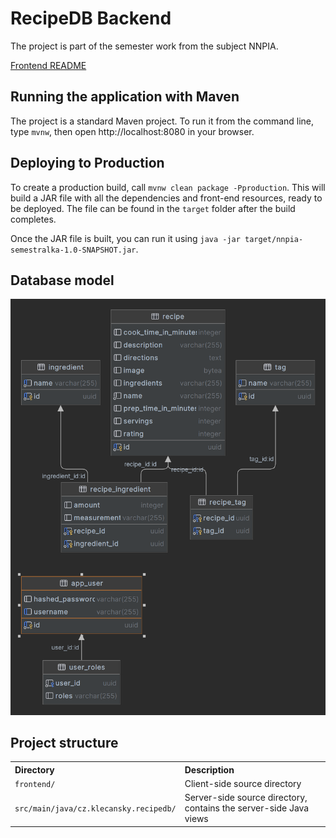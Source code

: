 # RecipeDB Backend

The project is part of the semester work from the subject NNPIA.

[Frontend README](./frontend/)

## Running the application with Maven

The project is a standard Maven project. To run it from the command line,
type `mvnw`, then open http://localhost:8080 in your browser.

## Deploying to Production

To create a production build, call `mvnw clean package -Pproduction`.
This will build a JAR file with all the dependencies and front-end resources,
ready to be deployed. The file can be found in the `target` folder after the build completes.

Once the JAR file is built, you can run it using `java -jar target/nnpia-semestralka-1.0-SNAPSHOT.jar`.


## Database model
![img.png](doc_images/database_model.png)


## Project structure
<table style="width:100%; text-align: left;">
  <tr><th>Directory</th><th>Description</th></tr>
  <tr><td><code>frontend/</code></td><td>Client-side source directory</td></tr>
  <tr><td><code>src/main/java/cz.klecansky.recipedb/</code></td><td>Server-side 
source directory, contains the server-side Java views</td></tr>
</table>